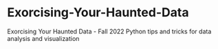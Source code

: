 # Exorcising-Your-Haunted-Data
Exorcising Your Haunted Data - Fall 2022 Python tips and tricks for data analysis and visualization 
